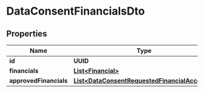 

# DataConsentFinancialsDto


## Properties

Name | Type | Description | Notes
------------ | ------------- | ------------- | -------------
**id** | **UUID** |  |  [optional]
**financials** | [**List&lt;Financial&gt;**](Financial.md) |  |  [optional]
**approvedFinancials** | [**List&lt;DataConsentRequestedFinancialAccount&gt;**](DataConsentRequestedFinancialAccount.md) |  |  [optional]




